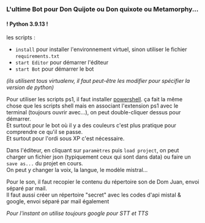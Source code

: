 <h3>L'ultime Bot pour Don Quijote ou Don quixote ou Metamorphy...</h3>
<h4>! Python 3.9.13 !</h4>

<p>les scripts :
  <ul>
    <li><code>install</code> pour installer l'environnement virtuel, sinon utiliser le fichier <code>requirements.txt</code></li>
    <li><code>start Editor</code> pour démarrer l'éditeur</li>
    <li><code>start Bot</code> pour démarrer le bot</li>
  </ul>
  <i>(ils utilisent tous virtualenv, il faut peut-être les modifier pour spécifier la version de python)</i>
</p>

<p>
  Pour utiliser les scripts ps1, il faut installer <a href='https://learn.microsoft.com/fr-fr/powershell/scripting/install/installing-  powershell-on-macos?view=powershell-7.4#installation-via-direct-download' target='_blank'>powershell</a>. ça fait la même chose que les scripts shell mais en associant l'extension ps1 avec le terminal (toujours ouvrir avec...), on peut double-cliquer dessus pour démarrer.<br/>
  Et surtout pour le bot où il y a des couleurs c'est plus pratique pour comprendre ce qu'il se passe.<br/>
Et surtout pour l'ordi sous XP c'est nécessaire.  
</p>
<p>
  Dans l'éditeur, en cliquant sur <code>paramètres</code> puis <code>load project</code>, on peut charger un fichier json (typiquement ceux qui sont dans data) ou faire un <code>save as...</code> du projet en cours.<br/>
  On peut y changer la voix, la langue, le modèle mistral...</p>
<p>
  Pour le son, il faut recopier le contenu du répertoire son de Dom Juan, envoi séparé par mail.<br/>
  Il faut aussi créer un répertoire "secret" avec les codes d'api mistal & google, envoi séparé par mail également
</p>
<p>
  <i>Pour l'instant on utilise toujours google pour STT et TTS</i>
</p>
